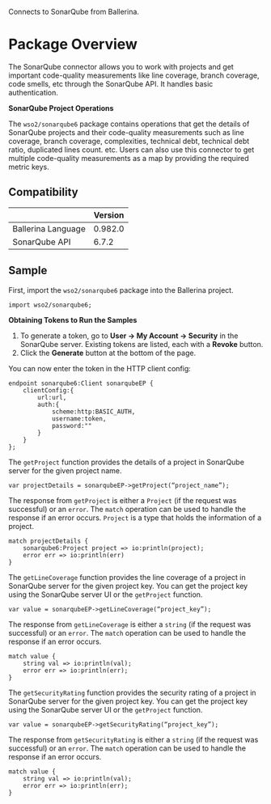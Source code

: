 Connects to SonarQube from Ballerina.

# Package Overview

The SonarQube connector allows you to work with projects and get important code-quality measurements like line coverage, branch coverage, code smells, etc through the SonarQube API. It handles basic authentication.

**SonarQube Project Operations**

The `wso2/sonarqube6` package contains operations that get the details of SonarQube projects and their code-quality 
measurements such as line coverage, branch coverage, complexities, technical debt, technical debt ratio, duplicated lines 
count. etc. Users can also use this connector to get multiple code-quality measurements as a map by providing the required metric keys.


## Compatibility

|                    |    Version     |  
| ------------------ | -------------- |
| Ballerina Language |   0.982.0      |
| SonarQube API      |   6.7.2        |


## Sample

First, import the `wso2/sonarqube6` package into the Ballerina project.
    
```ballerina
import wso2/sonarqube6;
```

**Obtaining Tokens to Run the Samples**

1. To generate a token, go to **User -> My Account -> Security** in the SonarQube server. Existing tokens are listed, each with a **Revoke** button.
2. Click the **Generate** button at the bottom of the page.

You can now enter the token in the HTTP client config:
```ballerina
endpoint sonarqube6:Client sonarqubeEP {
    clientConfig:{
        url:url,
        auth:{
            scheme:http:BASIC_AUTH,
            username:token,
            password:""
        }
    }
};
```

The `getProject` function provides the details of a project in SonarQube server for the given project name.

```ballerina
var projectDetails = sonarqubeEP->getProject(“project_name”);
```

The response from `getProject` is either a `Project` (if the request was successful) or an `error`. 
The `match` operation can be used to handle the response if an error occurs. `Project` is a type that holds the information of a project.

```ballerina
match projectDetails {
    sonarqube6:Project project => io:println(project);
    error err => io:println(err)
}
```

The `getLineCoverage` function provides the line coverage of a project in SonarQube server for the given project key. 
You can get the project key using the SonarQube server UI or the `getProject` function.

```ballerina
var value = sonarqubeEP->getLineCoverage(“project_key”);
```
    
The response from `getLineCoverage` is either a `string` (if the request was successful) or an `error`. 
The `match` operation can be used to handle the response if an error occurs.

```ballerina
match value {
    string val => io:println(val);
    error err => io:println(err);
}
``` 

The `getSecurityRating` function provides the security rating of a project in SonarQube server for the given project key. 
You can get the project key using the SonarQube server UI or the `getProject` function.

```ballerina
var value = sonarqubeEP->getSecurityRating(“project_key”);
```

The response from `getSecurityRating` is either a `string` (if the request was successful) or an `error`. 
The `match` operation can be used to handle the response if an error occurs.

```ballerina
match value {
    string val => io:println(val);
    error err => io:println(err);
}
```
